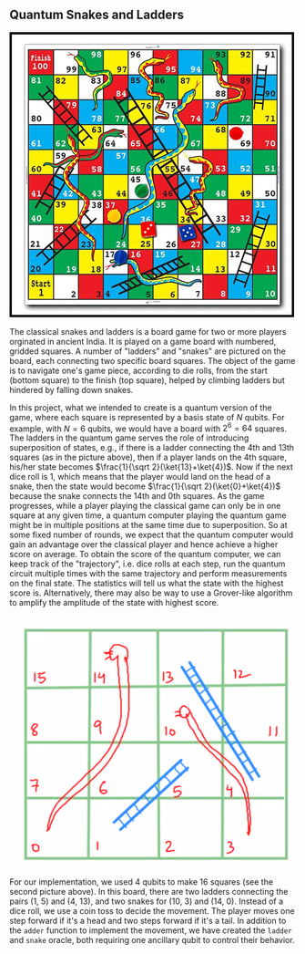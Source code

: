 ## Quantum Snakes and Ladders

![](img/classic_game.jpeg)

The classical snakes and ladders is a board game for two or more players orginated in ancient India. It is played on a game board with numbered, gridded squares. A number of "ladders" and "snakes" are pictured on the board, each connecting two specific board squares. The object of the game is to navigate one's game piece, according to die rolls, from the start (bottom square) to the finish (top square), helped by climbing ladders but hindered by falling down snakes.

In this project, what we intended to create is a quantum version of the game, where each square is represented by a basis state of $N$ qubits. For example, with $N = 6$ qubits, we would have a board with $2^6 = 64$ squares. The ladders in the quantum game serves the role of introducing superposition of states, e.g., if there is a ladder connecting the 4th and 13th squares (as in the picture above), then if a player lands on the 4th square, his/her state becomes $\frac{1}{\sqrt 2}(\ket{13}+\ket{4})$. Now if the next dice roll is 1, which means that the player would land on the head of a snake, then the state would become $\frac{1}{\sqrt 2}(\ket{0}+\ket{4})$ because the snake connects the 14th and 0th squares. As the game progresses, while a player playing the classical game can only be in one square at any given time, a quantum computer playing the quantum game might be in multiple positions at the same time due to superposition. So at some fixed number of rounds, we expect that the quantum computer would gain an advantage over the classical player and hence achieve a higher score on average. To obtain the score of the quantum computer, we can keep track of the "trajectory", i.e. dice rolls at each step, run the quantum circuit multiple times with the same trajectory and perform measurements on the final state. The statistics will tell us what the state with the highest score is. Alternatively, there may also be way to use a Grover-like algorithm to amplify the amplitude of the state with highest score. 

![](img/quantum.png)

For our implementation, we used 4 qubits to make 16 squares (see the second picture above). In this board, there are two ladders connecting the pairs (1, 5) and (4, 13), and two snakes for (10, 3) and (14, 0). Instead of a dice roll, we use a coin toss to decide the movement. The player moves one step forward if it's a head and two steps forward if it's a tail. In addition to the `adder` function to implement the movement, we have created the `ladder` and `snake` oracle, both requiring one ancillary qubit to control their behavior. 

